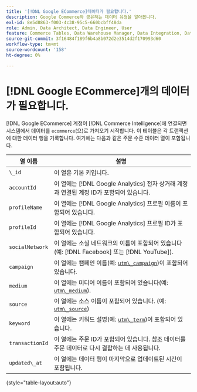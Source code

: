 ```yaml
---
title: '[!DNL Google ECommerce]데이터가 필요합니다.'
description: Google Commerce와 공유하는 데이터 유형을 알아봅니다.
exl-id: 8e5d8863-f003-4c38-95c5-660bcbff48da
role: Admin, Data Architect, Data Engineer, User
feature: Commerce Tables, Data Warehouse Manager, Data Integration, Data Import/Export
source-git-commit: 3f16484f189f6b4a8b072d2e3514d2f170993d60
workflow-type: tm+mt
source-wordcount: '158'
ht-degree: 0%

---
```


# [!DNL Google ECommerce]개의 데이터가 필요합니다.

[!DNL Google ECommerce] 계정이 [!DNL Commerce Intelligence]에 연결되면 시스템에서 데이터를 `ecommerce`(으)로 가져오기 시작합니다. 이 테이블은 각 트랜잭션에 대한 데이터 행을 기록합니다. 여기에는 다음과 같은 주문 수준 데이터 열이 포함됩니다.

| 열 이름 | 설명 |
|-----|-----|
| `\_id` | 이 열은 기본 키입니다. |
| `accountId` | 이 열에는 [!DNL Google Analytics] 전자 상거래 계정과 연결된 계정 ID가 포함되어 있습니다. |
| `profileName` | 이 열에는 [!DNL Google Analytics] 프로필 이름이 포함되어 있습니다. |
| `profileId` | 이 열에는 [!DNL Google Analytics] 프로필 ID가 포함되어 있습니다. |
| `socialNetwork` | 이 열에는 소셜 네트워크의 이름이 포함되어 있습니다(예: [!DNL Facebook] 또는 [!DNL YouTube]). |
| `campaign` | 이 열에는 캠페인 이름(예: [`utm\_campaign`](https://support.google.com/analytics/answer/1033867?hl=en))이 포함되어 있습니다. |
| `medium` | 이 열에는 미디어 이름이 포함되어 있습니다(예: [`utm\_medium`](https://support.google.com/analytics/answer/1033867?hl=en)). |
| `source` | 이 열에는 소스 이름이 포함되어 있습니다. (예: [`utm\_source`](https://support.google.com/analytics/answer/1033867?hl=en)) |
| `keyword` | 이 열에는 키워드 설명(예: [`utm\_term`](https://support.google.com/analytics/answer/1033867?hl=en))이 포함되어 있습니다. |
| `transactionId` | 이 열에는 주문 ID가 포함되어 있습니다. 참조 데이터를 주문 데이터로 다시 결합하는 데 사용됩니다. |
| `updated\_at` | 이 열에는 데이터 행이 마지막으로 업데이트된 시간이 포함됩니다. |

{style="table-layout:auto"}
